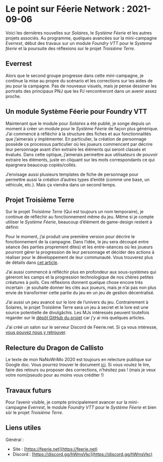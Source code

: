 # Le point sur Féerie Network : 2021-09-06

Voici les dernières nouvelles sur *Solaires*, le *Système Féerie* et les autres projets associés. Au programme, quelques avancées sur la mini-campagne *Everrest*, début des travaux sur un module *Foundry VTT* pour le *Systeme féerie* et la poursuite des réflexions sur le projet *Troisième Terre*.

## Everrest

Alors que le second groupe progresse dans cette mini-campagne, je continue la mise au propre du scénario et les corrections sur les aides de jeu pour la campagne. Pas de nouveaux visuels, mais je pense dessiner les portraits des principaux PNJ que les PJ rencontreront dans un avenir assez proche.

## Un module Système Féerie pour Foundry VTT

Maintenant que le module pour *Solaires* a été publié, je songe depuis un moment à créer un module pour le *Système Féerie* de façon plus générique. J’ai commencé à réfléchir à la structure des fiches et aux fonctionnalités que j’aimerais y implémenter. En particulier, la création de personnage possède ce processus particulier où les joueurs commencent par décrire leur personnage avant d’en extraire les éléments qui seront classés et évalués. Dans cette optique, j’aimerais permettre aux utilisateurs de pouvoir extraire les éléments, juste en cliquant sur les mots correspondants ce qui épargnera beaucoup copiés/collés.

J’envisage aussi plusieurs templates de fiche de personnage pour permettre aussi la création d’autres types d’entité (comme une base, un véhicule, etc.). Mais ça viendra dans un second temps.

## Projet Troisième Terre

Sur le projet *Troisième Terre* (Qui est toujours un nom temporaire), je continue de réfléchir au fonctionnement même du jeu. Même si je compte utiliser le *Système Féerie*, beaucoup d’élément de game-design restent à définir.

Pour le moment, j’ai produit une première version pour décrire le fonctionnement de la campagne. Dans l’idée, le jeu sera découpé entre séance (les parties proprement dites) et les entre-séances où les joueurs pourront gérer la progression de leur personnage et décider des actions à réaliser pour le développement de leur communauté. Vous trouverez plus de détails dans [cet article](https://github.com/Greewi/ProjectThirdEarth/blob/main/R%C3%A8gles/D%C3%A9coulement%20des%20parties.md).

J’ai aussi commencé à réfléchir plus en profondeur aux sous-systèmes qui gèreront les camps et la progression technologique de nos chères petites créatures à poils. Ces réflexions donnent quelque chose encore très incertain : je souhaite donner les clés aux joueurs, mais je n’ai pas non plus envie de transformer cette partie du jeu en un jeu de gestion décentralisé.

J’ai aussi un peu avancé sur le lore de l’univers du jeu. Contrairement à Solaires, le projet Troisième Terre sera un jeu à secret et le lore est une source potentielle de divulgâchis. Les MJs intéressés peuvent toutefois regarder sur le [dépôt GitHub du projet](https://github.com/Greewi/ProjectThirdEarth/) car j’y ai mis quelques articles.

J’ai créé un salon sur le serveur Discord de Feerie.net. Si ça vous intéresse, [vous pouvez nous y retrouver](https://discord.gg/KyPTyesEak).

## Relecture du Dragon de Callisto

Le texte de mon NaNoWriMo 2020 est toujours en relecture publique sur Google doc. Vous pourrez trouver le document [ici](https://docs.google.com/document/d/18X64QDd9Icjc26miygT57hJyfbL42jEJUx_w4Cn6QMU/edit?usp=sharing). Si vous voulez le lire, faire des retours ou proposer des corrections, n’hésitez pas ! (mais je veux votre nom/pseudo pour au moins vous créditer !)

## Travaux futurs

Pour l’avenir visible, je compte principalement avancer sur la mini-campagne *Everrest*, le module *Foundry VTT* pour le *Système Féerie* et bien sûr le projet *Troisième Terre*.

## Liens utiles

Général :
* Site : [https://feerie.net](https://feerie.net)
* Discord : [https://discord.gg/hWmsVkc](https://discord.gg/hWmsVkc)